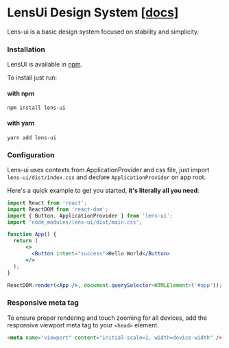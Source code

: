 # LensUi Design System [[docs]](https://luciancaetano.github.io/lens-ui)

Lens-ui is a basic design system focused on stability and simplicity.

### Installation

LensUI is available in [npm](https://www.npmjs.com/package/lens-ui).

To install just run:

#### with npm
`npm install lens-ui`

#### with yarn
`yarn add lens-ui`

### Configuration
Lens-ui uses contexts from ApplicationProvider and css file, just import `lens-ui/dist/index.css` and declare `ApplicationProvider` on app root.

Here's a quick example to get you started, **it's literally all you need**:

```jsx
import React from 'react';
import ReactDOM from 'react-dom';
import { Button, ApplicationProvider } from 'lens-ui';
import 'node_modules/lens-ui/dist/main.css';

function App() {
  return (
      <>
        <Button intent="success">Hello World</Button>
      </>
  );
}

ReactDOM.render(<App />, document.querySelector<HTMLElement>('#app'));
```

### Responsive meta tag

To ensure proper rendering and touch zooming for all devices, add the responsive viewport meta tag to your `<head>` element.

```html
<meta name="viewport" content="initial-scale=1, width=device-width" />
```
